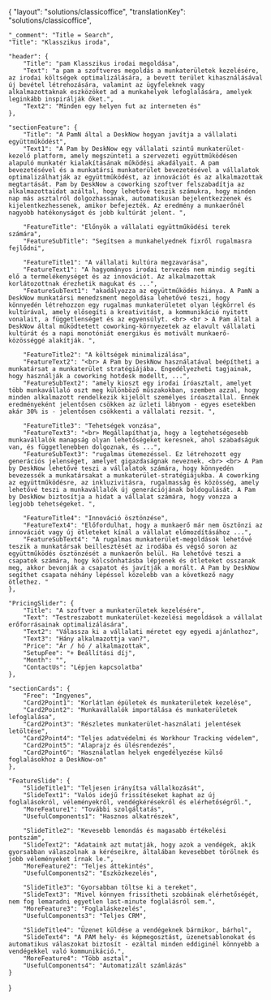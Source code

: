 {
    "layout": "solutions/classicoffice",
	"translationKey": "solutions/classicoffice",

    "_comment": "Title = Search", 
    "Title": "Klasszikus iroda",

    "header": {
		"Title": "pam Klasszikus irodai megoldása",
        "Text": "a pam a szoftveres megoldás a munkaterületek kezelésére, az irodai költségek optimalizálására, a bevett terület kihasználásával új bevétel létrehozására, valamint az ügyfeleknek vagy alkalmazottaknak eszközöket ad a munkahelyek lefoglalására, amelyek leginkább inspirálják őket.",
		"Text2": "Minden egy helyen fut az interneten és"
	},

	"sectionFeature": {
		"Title": "A PamN által a DeskNow hogyan javítja a vállalati együttműködést",
		"Text1": "A Pam by DeskNow egy vállalati szintű munkaterület-kezelő platform, amely megszünteti a szervezeti együttműködésen alapuló munkatér kialakításának működési akadályait. A pam bevezetésével és a munkatársi munkaterület bevezetésével a vállalatok optimalizálhatják az együttműködést, az innovációt és az alkalmazottak megtartását. Pam by DeskNow a coworking szoftver felszabadítja az alkalmazottaidat azáltal, hogy lehetővé teszik számukra, hogy minden nap más asztalról dolgozhassanak, automatikusan bejelentkezzenek és kijelentkezhessenek, amikor befejezték. Az eredmény a munkaerőnél nagyobb hatékonyságot és jobb kultúrát jelent. ",

		"FeatureTitle": "Előnyök a vállalati együttműködési terek számára",
		"FeatureSubTitle": "Segítsen a munkahelyednek fixről rugalmasra fejlődni",

        "FeatureTitle1": "A vállalati kultúra megzavarása",
        "FeatureText1": "A hagyományos irodai tervezés nem mindig segíti elő a termelékenységet és az innovációt. Az alkalmazottak korlátozottnak érezhetik magukat és ...",
        "FeatureSubText1": "akadályozza az együttműködés hiánya. A PamN a DeskNow munkatársi menedzsment megoldása lehetővé teszi, hogy könnyedén létrehozzon egy rugalmas munkaterületet olyan légkörrel és kultúrával, amely elősegíti a kreativitást, a kommunikáció nyitott vonalait, a függetlenséget és az egyensúlyt. <br> <br > A Pam által a DeskNow által működtetett coworking-környezetek az elavult vállalati kultúrát és a napi monotóniát energikus és motivált munkaerő-közösséggé alakítják. ",

        "FeatureTitle2": "A költségek minimalizálása",
        "FeatureText2": "<br> A Pam by DeskNow használatával beépítheti a munkatársat a munkaterület stratégiájába. Engedélyezheti tagjainak, hogy használják a coworking hotdesk modellt, ...",
        "FeatureSubText2": "amely kioszt egy irodai íróasztalt, amelyet több munkavállaló oszt meg különböző műszakokban, szemben azzal, hogy minden alkalmazott rendelkezik kijelölt személyes íróasztallal. Ennek eredményeként jelentősen csökken az üzleti lábnyom - egyes esetekben akár 30% is - jelentősen csökkenti a vállalati rezsit. ",

        "FeatureTitle3": "Tehetségek vonzása",
        "FeatureText3": "<br> Megállapíthatja, hogy a legtehetségesebb munkavállalók manapság olyan lehetőségeket keresnek, ahol szabadságuk van, és függetlenebben dolgoznak, és ...",
        "FeatureSubText3": "rugalmas ütemezéssel. Ez létrehozott egy generációs jelenséget, amelyet gigazdaságnak neveznek. <br> <br> A Pam by DeskNow lehetővé teszi a vállalatok számára, hogy könnyedén bevezessék a munkatársakat a munkaterület-stratégiájukba. A coworking az együttműködésre, az inkluzivitásra, rugalmasság és közösség, amely lehetővé teszi a munkavállalók új generációjának boldogulását. A Pam by DeskNow biztosítja a hidat a vállalat számára, hogy vonzza a legjobb tehetségeket. ",

        "FeatureTitle4": "Innováció ösztönzése",
        "FeatureText4": "Előfordulhat, hogy a munkaerő már nem ösztönzi az innovációt vagy új ötleteket kínál a vállalat előmozdításához ...",
        "FeatureSubText4": "A rugalmas munkaterület-megoldások lehetővé teszik a munkatársak beillesztését az irodába és végső soron az együttműködés ösztönzését a munkaerőn belül. Ha lehetővé teszi a csapatok számára, hogy kölcsönhatásba lépjenek és ötleteket osszanak meg, akkor bevonják a csapatot és javítják a morált. A Pam by DeskNow segíthet csapata néhány lépéssel közelebb van a következő nagy ötlethez. "
	},

    "PricingSlider": {
		"Title": "A szoftver a munkaterületek kezelésére",
		"Text": "Testreszabott munkaterület-kezelési megoldások a vállalat erőforrásainak optimalizálására",
		"Text2": "Válassza ki a vállalati méretet egy egyedi ajánlathoz",
		"Text3": "Hány alkalmazottja van?",
		"Price": "Ár / hó / alkalmazottak",
		"SetupFee": "+ Beállítási díj",
		"Month": "",
		"ContactUs": "Lépjen kapcsolatba"
	},

	"sectionCards": {
		"Free": "Ingyenes",
		"Card2Point1": "Korlátlan épületek és munkaterületek kezelése",
		"Card2Point2": "Munkavállalók importálása és munkaterületek lefoglalása",
		"Card2Point3": "Részletes munkaterület-használati jelentések letöltése",
		"Card2Point4": "Teljes adatvédelmi és Workhour Tracking védelem",
		"Card2Point5": "Alaprajz és ülésrendezés",
		"Card2Point6": "Használatlan helyek engedélyezése külső foglalásokhoz a DeskNow-on"
	},

	"FeatureSlide": {
		"SlideTitle1": "Teljesen irányítsa vállalkozását",
		"SlideText1": "Valós idejű frissítéseket kaphat az új foglalásokról, véleményekről, vendégkérésekről és elérhetőségről.",
		"MoreFeature1": "További szolgáltatás",
		"UsefulComponents1": "Hasznos alkatrészek",

		"SlideTitle2": "Kevesebb lemondás és magasabb értékelési pontszám",
		"SlideText2": "Adataink azt mutatják, hogy azok a vendégek, akik gyorsabban válaszolnak a kéréseikre, általában kevesebbet törölnek és jobb véleményeket írnak le.",
		"MoreFeature2": "Teljes áttekintés",
		"UsefulComponents2": "Eszközkezelés",

		"SlideTitle3": "Gyorsabban töltse ki a tereket",
		"SlideText3": "Mivel könnyen frissítheti szobáinak elérhetőségét, nem fog lemaradni egyetlen last-minute foglalásról sem.",
		"MoreFeature3": "Foglaláskezelés",
		"UsefulComponents3": "Teljes CRM",

		"SlideTitle4": "Üzenet küldése a vendégeknek bármikor, bárhol",
		"SlideText4": "A PAM hely- és képmegosztást, üzenetsablonokat és automatikus válaszokat biztosít - ezáltal minden eddiginél könnyebb a vendégekkel való kommunikáció.",
		"MoreFeature4": "Több asztal",
		"UsefulComponents4": "Automatizált számlázás"
	}
}